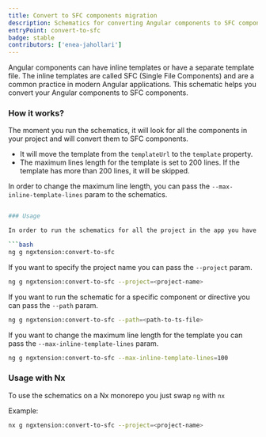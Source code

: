 ```yaml
---
title: Convert to SFC components migration
description: Schematics for converting Angular components to SFC components
entryPoint: convert-to-sfc
badge: stable
contributors: ['enea-jahollari']
---
```


Angular components can have inline templates or have a separate template file. The inline templates are called SFC (Single File Components) and are a common practice in modern Angular applications.
This schematic helps you convert your Angular components to SFC components.

### How it works?

The moment you run the schematics, it will look for all the components in your project and will convert them to SFC components.

- It will move the template from the `templateUrl` to the `template` property.
- The maximum lines length for the template is set to 200 lines. If the template has more than 200 lines, it will be skipped.

In order to change the maximum line length, you can pass the `--max-inline-template-lines` param to the schematics.

````bash

### Usage

In order to run the schematics for all the project in the app you have to run the following script:

```bash
ng g ngxtension:convert-to-sfc
````

If you want to specify the project name you can pass the `--project` param.

```bash
ng g ngxtension:convert-to-sfc --project=<project-name>
```

If you want to run the schematic for a specific component or directive you can pass the `--path` param.

```bash
ng g ngxtension:convert-to-sfc --path=<path-to-ts-file>
```

If you want to change the maximum line length for the template you can pass the `--max-inline-template-lines` param.

```bash
ng g ngxtension:convert-to-sfc --max-inline-template-lines=100
```

### Usage with Nx

To use the schematics on a Nx monorepo you just swap `ng` with `nx`

Example:

```bash
nx g ngxtension:convert-to-sfc --project=<project-name>
```
